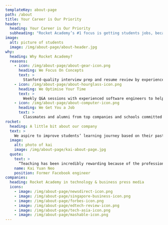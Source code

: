 ```yaml
---
templateKey: about-page
path: /about
title: Your Career is Our Priority
header:
  heading: Your Career is Our Priority
  subheading: "Rocket Academy’s #1 focus is getting students jobs, because when our students succeed, we succeed."
image:
  alt: picture of students
  image: /img/about-page/about-header.jpg
why:
  heading: Why Rocket Academy?
  reasons:
    - icon: /img/about-page/about-gear-icon.png
      heading: We Focus On Concepts
      text: >
        Stanford-quality interview prep and resume review by experienced software engineers.
    - icon: /img/about-page/about-hourglass-icon.png
      heading: We Optimise Your Time
      text: >
        Weekly Q&A sessions with experienced software engineers to help you build your network.
    - icon: /img/about-page/about-computer-icon.png
      heading: We Get You a Job
      text: >
        Classmates and alumni from top companies and schools committed to helping each other succeed.
rocket:
  heading: A little bit about our company
  text: >
    We aspire to improve students’ learning journey based on their past experiences. With Rocket Academy, they plan to create comprehensive courses to support students at every level as they progress as professional programmers.
  image:
    alt: photo of kai
    image: /img/about-page/kai-about-page.jpg
  quote:
    text: >
      “Teaching has been incredibly rewarding because of the professional and social impact on students. I look forward to helping more students achieve their potential, and seeing our graduates reach greater heights.”
    name: Kai Yuan Neo
    position: Former Facebook engineer
companies:
  heading: Rocket Academy in technology & business press media
  icons:
    - image: /img/about-page/newsdirect-icon.png
    - image: /img/about-page/singapore-business-icon.png
    - image: /img/about-page/forbes-icon.png
    - image: /img/about-page/edtech-review-icon.png
    - image: /img/about-page/tech-asia-icon.png
    - image: /img/about-page/mashable-icon.png
---
```

